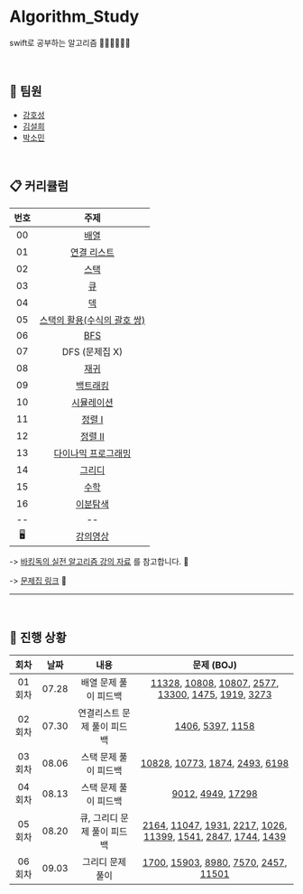 # Algorithm_Study
swift로 공부하는 알고리즘 👩🏻‍💻🧑🏻‍💻

<br/>

## 🤝 팀원
+ [강호성](https://github.com/camosss)
+ [김설희](https://github.com/seolhee2750)
+ [박소민](https://github.com/Somin-DS)

<br/>

## 📋 커리큘럼
| 번호 | 주제 |
| :--: | :--: |
| 00 | [배열](https://github.com/seolhee2750/basic-algo-lecture/blob/master/workbook/0x03.md) |
| 01 | [연결 리스트](https://github.com/seolhee2750/basic-algo-lecture/blob/master/workbook/0x04.md) |
| 02 | [스택](https://github.com/seolhee2750/basic-algo-lecture/blob/master/workbook/0x05.md) |
| 03 | [큐](https://github.com/seolhee2750/basic-algo-lecture/blob/master/workbook/0x06.md) |
| 04 | [덱](https://github.com/seolhee2750/basic-algo-lecture/blob/master/workbook/0x07.md) |
| 05 | [스택의 활용(수식의 괄호 쌍)](https://github.com/seolhee2750/basic-algo-lecture/blob/master/workbook/0x08.md) |
| 06 | [BFS](https://github.com/seolhee2750/basic-algo-lecture/blob/master/workbook/0x09.md) |
| 07 | DFS (문제집 X) |
| 08 | [재귀](https://github.com/seolhee2750/basic-algo-lecture/blob/master/workbook/0x0B.md) |
| 09 | [백트래킹](https://github.com/seolhee2750/basic-algo-lecture/blob/master/workbook/0x0C.md) |
| 10 | [시뮬레이션](https://github.com/seolhee2750/basic-algo-lecture/blob/master/workbook/0x0D.md) |
| 11 | [정렬 I](https://github.com/seolhee2750/basic-algo-lecture/blob/master/workbook/0x0E.md) |
| 12 | [정렬 II](https://github.com/seolhee2750/basic-algo-lecture/blob/master/workbook/0x0F.md) |
| 13 | [다이나믹 프로그래밍](https://github.com/seolhee2750/basic-algo-lecture/blob/master/workbook/0x10.md) |
| 14 | [그리디](https://github.com/seolhee2750/basic-algo-lecture/blob/master/workbook/0x11.md) |
| 15 | [수학](https://github.com/seolhee2750/basic-algo-lecture/blob/master/workbook/0x12.md) |
| 16 | [이분탐색](https://github.com/seolhee2750/basic-algo-lecture/blob/master/workbook/0x13.md) |
| -- | -- |
| 🖥 | [강의영상](https://www.youtube.com/playlist?list=PLtqbFd2VIQv4O6D6l9HcD732hdrnYb6CY) |

-> [바킹독의 실전 알고리즘 강의 자료](https://github.com/encrypted-def/basic-algo-lecture) 를 참고합니다. 📎

-> [문제집 링크](https://github.com/encrypted-def/basic-algo-lecture/blob/master/workbook.md) 📎

---

<br/>

## 🐾 진행 상황

| 회차 | 날짜 | 내용 | 문제 (BOJ) |
| :--: | :--: | :--: | :--: |
| 01회차 | 07.28 | 배열 문제 풀이 피드백 | [11328](https://www.acmicpc.net/problem/11328), [10808](https://www.acmicpc.net/problem/10808), [10807](https://www.acmicpc.net/problem/10807), [2577](https://www.acmicpc.net/problem/2577), [13300](https://www.acmicpc.net/problem/13300), [1475](https://www.acmicpc.net/problem/1475), [1919](https://www.acmicpc.net/problem/1919), [3273](https://www.acmicpc.net/problem/3273) |
| 02회차 | 07.30 | 연결리스트 문제 풀이 피드백 | [1406](https://www.acmicpc.net/problem/1406), [5397](https://www.acmicpc.net/problem/5397), [1158](https://www.acmicpc.net/problem/1158) |
| 03회차 | 08.06 | 스택 문제 풀이 피드백 | [10828](https://www.acmicpc.net/problem/10828), [10773](https://www.acmicpc.net/problem/10773), [1874](https://www.acmicpc.net/problem/1874), [2493](https://www.acmicpc.net/problem/2493), [6198](https://www.acmicpc.net/problem/6198) |
| 04회차 | 08.13 | 스택 문제 풀이 피드백 | [9012](https://www.acmicpc.net/problem/9012), [4949](https://www.acmicpc.net/problem/4949), [17298](https://www.acmicpc.net/problem/17298) |
| 05회차 | 08.20 | 큐, 그리디 문제 풀이 피드백 | [2164](https://www.acmicpc.net/problem/2164), [11047](https://www.acmicpc.net/problem/11047), [1931](https://www.acmicpc.net/problem/1931), [2217](https://www.acmicpc.net/problem/2217), [1026](https://www.acmicpc.net/problem/1026), [11399](https://www.acmicpc.net/problem/11399), [1541](https://www.acmicpc.net/problem/1541), [2847](https://www.acmicpc.net/problem/2847), [1744](https://www.acmicpc.net/problem/1744), [1439](https://www.acmicpc.net/problem/1439) |
| 06회차 | 09.03 | 그리디 문제 풀이 | [1700](https://www.acmicpc.net/problem/1700), [15903](https://www.acmicpc.net/problem/15903), [8980](https://www.acmicpc.net/problem/8980), [7570](https://www.acmicpc.net/problem/7570), [2457](https://www.acmicpc.net/problem/2457), [11501](https://www.acmicpc.net/problem/11501) |
